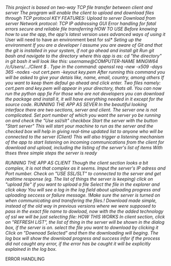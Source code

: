 *This project is based on two-way TCP file transfer between client and server*
*The program will enable the client to upload and download files through TCP protocol*
*KEY FEATURES:*
    *Upload to server*
    *Download from server*
    *Network protocol: TCP*
    *IP addressing*
    *GUI*
    *Error handling for fatal errors*
    *secure and reliable file transferring*
   *HOW TO USE*
      *Before knowing how to use the app, the app's latest version uses advanced ways of using it* User will need to have an environment best for ssl*
         *Seting up the environment*
            *If you are a developer I assume you are aware of Git and that the git is installed in your system, if not go ahead and install git*
               *Run git bash and navigate to the directory where this app is as: cd "the directory"*
                  *in git bash it will look like this: username@COMPUTER-NAME MINGW64 /c/Users/.../Client
                                                      $ .*
                     *Type in the command: openssl req -new -x509 -days 365 -nodes -out cert.pem -keyout key.pem*
                     *After running this command you will be asked to give your detais like, name, email, country, among others*
                     *If you want to keep them defaul go ahead and click enter. Two files namely: cert.pem and key.pem will appear in your directory, thats all.*
                     *You can now run the python app fie*
                     *For those who are not developers you can download the package and install it, it will have everything needed in it except for the source code.*
*RUNNING THE APP AS SEVER*
   *In the beautiful looking interface there are two sections, server and client. The server one is not complicated.*
   *Set port number of which you want the server yo be running on and check the "Use ssl/slt" checkbox*
   *Start the server with the button "Start server"*
      *This will start your machine to run as the server and the checked box will help in giving real-time updated list to anyone who will be connected to the server (Client)*
      *This will also trigger a listening mechanism of the app to start listening on incoming communications from the client for download and upload, including the listing of the server's list of items*
      *With thses three simple steps the server is ready*

*RUNNING THE APP AS CLIENT*
   *Though the client section looks a bit complex, it is not that complex as it seems.*
   *Imput the server's IP adress and Port number.*
   *Check on "USE SSL/SLT" to connected to the server and get realtime response (eg. The list of things the server is keeping)*
   *click on "upload file" if you want to upload a file*
      *Select the file in the explorer and click okay*
         *You will see a log in the log field about uploading progress and uploading seccess or failure message.*
         *!Make sure the server is turned on when communicating and transfering the files.!*
   *Download made simple, instead of the old way in previous versions where we were supposed to pass in the exact file name to dowload, now with the the added technology of ssl we will be just selecting file: HOW THIS WORKS*
      *In client section, click on "REFRESH LIST", the list of thing in the server will be shown in the dialog box, if the server is on.*
      *select the file you want to download by clicking it*
      *Click on "Downoad Selected" and then the downloading will beging. The log box will show the download progress and success infor if the process did not caught any error, if the error has be caught it will be explicitly explained in the log box.*

ERROR HANDLING

